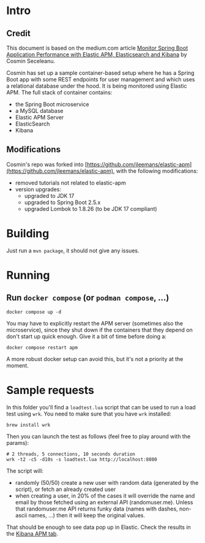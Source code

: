 # Intro

## Credit

This document is based on the medium.com article [Monitor Spring Boot Application Performance with Elastic APM, Elasticsearch and Kibana](https://medium.com/@sece.cosmin/monitor-spring-boot-application-performance-with-elastic-apm-elasticsearch-and-kibana-8d4299cad2be) by Cosmin Seceleanu.

Cosmin has set up a sample container-based setup where he has a Spring Boot app with some REST endpoints for user
management and which uses a relational database under the hood. It is being monitored using Elastic APM. The full
stack of container contains:
- the Spring Boot microservice
- a MySQL database
- Elastic APM Server
- ElasticSearch
- Kibana

## Modifications

Cosmin's repo was forked into [https://github.com/jleemans/elastic-apm](https://github.com/jleemans/elastic-apm), with
the following modifications:
- removed tutorials not related to elastic-apm
- version upgrades:
  - upgraded to JDK 17
  - upgraded to Spring Boot 2.5.x
  - upgraded Lombok to 1.8.26 (to be JDK 17 compliant)

# Building

Just run a `mvn package`, it should not give any issues.

# Running

## Run `docker compose` (or `podman compose`, ...)

```
docker compose up -d
```

You may have to explicitly restart the APM server (sometimes also the microservice), since they shut down if the containers that they
depend on don't start up quick enough. Give it a bit of time before doing a:

```
docker compose restart apm
```

A more robust docker setup can avoid this, but it's not a priority at the moment.

# Sample requests

In this folder you'll find a `loadtest.lua` script that can be used to run a load test using `wrk`. You need to make
sure that you have `wrk` installed:
```
brew install wrk
```

Then you can launch the test as follows (feel free to play around with the params):
```
# 2 threads, 5 connections, 10 seconds duration
wrk -t2 -c5 -d10s -s loadtest.lua http://localhost:8080
```

The script will:
- randomly (50/50) create a new user with random data (generated by the script), or fetch an already created user
- when creating a user, in 20% of the cases it will override the name and email by those fetched using an external
  API (randomuser.me). Unless that randomuser.me API returns funky data (names with dashes, non-ascii names, ...) then
  it will keep the original values.

That should be enough to see data pop up in Elastic. Check the results in the [Kibana APM tab](http://localhost:5601/).
